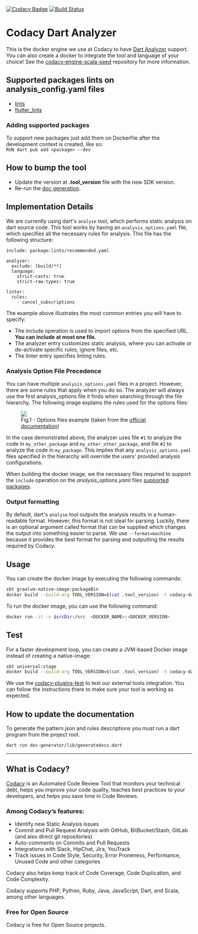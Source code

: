 
[![Codacy Badge](https://api.codacy.com/project/badge/Grade/c19f9b18251e4dc5bce89b0a70d0bc70)](https://app.codacy.com/gh/codacy/codacy-dartanalyzer?utm_source=github.com&utm_medium=referral&utm_content=codacy/codacy-dartanalyzer&utm_campaign=Badge_Grade_Settings)
[![Build Status](https://circleci.com/gh/codacy/codacy-dartanalyzer.svg?style=shield&circle-token=:circle-token)](https://circleci.com/gh/codacy/codacy-dartanalyzer)

# Codacy Dart Analyzer

This is the docker engine we use at Codacy to have [Dart Analyzer](https://github.com/dart-lang/sdk/tree/master/pkg/analyzer) support.
You can also create a docker to integrate the tool and language of your choice!
See the [codacy-engine-scala-seed](https://github.com/codacy/codacy-engine-scala-seed) repository for more information.

## Supported packages lints on analysis_config.yaml files

* [lints](https://pub.dev/packages/lints)
* [flutter_lints](https://pub.dev/packages/flutter_lints)

### Adding supported packages 

To support new packages just add them on Dockerfile after the development context is created, like so:  
        `RUN dart pub add <package> --dev`

## How to bump the tool

* Update the version at __.tool_version__ file with the new SDK version.
* Re-run the [doc generation](#how-to-update-the-documentation).

## Implementation Details

We are currently using dart's `analyse` tool, which performs static analysis on dart source code. This tool works
by having an `analysis_options.yaml` file, which specifies all the necessary rules for analysis. This file has the 
following structure:
```
include: package:lints/recommended.yaml

analyzer:
  exclude: [build/**]
  language:
    strict-casts: true
    strict-raw-types: true

linter:
  rules:
    - cancel_subscriptions
```

The example above illustrates the most common entries you will have to specify:
- The include operation is used to import options from the specified URL. **You can include at most one file.**
- The analyzer entry customizes static analysis, where you can activate or de-activate specific rules, ignore files, etc.
- The linter entry specifies linting rules.

### Analysis Option File Precedence
You can have multiple `analysis_options.yaml` files in a project. However, there are some rules that apply when you do so.
The analyzer will always use the first analysis_options file it finds when searching through the file hierarchy. 
The following image explains the rules used for the options files: 

<figure>
  <img src="https://dart.dev/assets/img/guides/analysis-options-directory-structure.png" style="background: white">
  <figcaption>Fig.1 - Options files example (taken from the <a href="https://dart.dev/guides/language/analysis-options">official documentation</a>)</figcaption>
</figure>

In the case demonstrated above, the analyzer uses file `#1` to analyze the code in `my_other_package` and 
`my_other_other_package`, and file `#2` to analyze the code in `my_package`.
This implies that any `analysis_options.yaml` files specified in the hierarchy will override the users' provided analysis 
configurations.

When building the docker image, we the necessary files required to support the `include` operation on the 
_analysis_options.yaml_ files [supported packages](#supported-packages-lints-on-analysis_configyaml-files).

### Output formatting
By default, dart's `analyse` tool outputs the analysis results in a human-readable format. However, this format is not 
ideal for parsing. Luckily, there is an optional argument called format that can be supplied which changes the output 
into something easier to parse. We use `--format=machine` because it provides the best format for parsing and 
outputting the results required by Codacy.

## Usage

You can create the docker image by executing the following commands:

```bash
sbt graalvm-native-image:packageBin
docker build --build-arg TOOL_VERSION=$(cat .tool_version) -t codacy-dartanalyzer .
```

To run the docker image, you can use the following command:

```bash
docker run -it -v $srcDir:/src  <DOCKER_NAME>:<DOCKER_VERSION>
```

## Test

For a faster development loop, you can create a JVM-based Docker image instead of creating a native-image:

```bash
sbt universal:stage
docker build --build-arg TOOL_VERSION=$(cat .tool_version) -t codacy-dartanalyzer -f Dockerfile.dev .
```

We use the [codacy-plugins-test](https://github.com/codacy/codacy-plugins-test) to test our external tools integration.
You can follow the instructions there to make sure your tool is working as expected.

## How to update the documentation

To generate the pattern.json and rules descriptions you must run a dart program from the project root.

```bash
dart run doc-generator/lib/generatedocs.dart
```


---

## What is Codacy?

[Codacy](https://www.codacy.com/) is an Automated Code Review Tool that monitors your technical debt, helps you improve your code quality, teaches best practices to your developers, and helps you save time in Code Reviews.

### Among Codacy’s features:

 - Identify new Static Analysis issues
 - Commit and Pull Request Analysis with GitHub, BitBucket/Stash, GitLab (and also direct git repositories)
 - Auto-comments on Commits and Pull Requests
 - Integrations with Slack, HipChat, Jira, YouTrack
 - Track issues in Code Style, Security, Error Proneness, Performance, Unused Code and other categories

Codacy also helps keep track of Code Coverage, Code Duplication, and Code Complexity.

Codacy supports PHP, Python, Ruby, Java, JavaScript, Dart, and Scala, among other languages.

### Free for Open Source

Codacy is free for Open Source projects.
